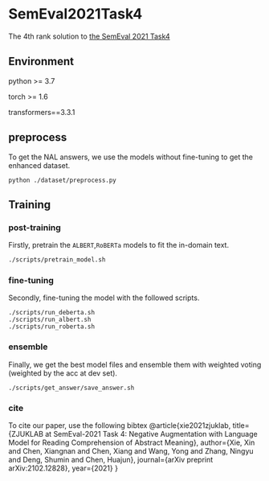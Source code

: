 # SemEval2021Task4

The 4th rank solution to [the SemEval 2021 Task4](https://competitions.codalab.org/competitions/26153)

## Environment

python >= 3.7

torch >= 1.6

transformers==3.3.1

## preprocess

To get the NAL answers, we use the models without fine-tuning to get the enhanced dataset.

```shell
python ./dataset/preprocess.py
```

## Training

### post-training

Firstly, pretrain the `ALBERT`,`RoBERTa` models to fit the in-domain text.

```sh
./scripts/pretrain_model.sh
```

### fine-tuning

Secondly, fine-tuning the model with the followed scripts.

```shell
./scripts/run_deberta.sh
./scripts/run_albert.sh
./scripts/run_roberta.sh
```

### ensemble

Finally, we get the best model files and ensemble them with weighted voting (weighted by the acc at dev set).

```shell
./scripts/get_answer/save_answer.sh
```


### cite

To cite our paper, use the following bibtex
@article{xie2021zjuklab,
  title={ZJUKLAB at SemEval-2021 Task 4: Negative Augmentation with Language Model for Reading Comprehension of Abstract Meaning},
  author={Xie, Xin and Chen, Xiangnan and Chen, Xiang and Wang, Yong and Zhang, Ningyu and Deng, Shumin and Chen, Huajun},
  journal={arXiv preprint arXiv:2102.12828},
  year={2021}
}

